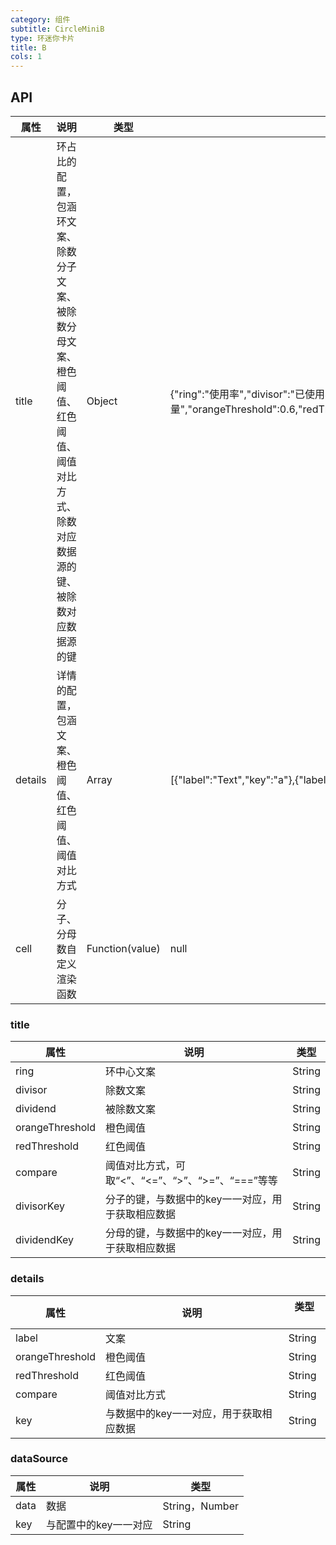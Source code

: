 ```yaml
---
category: 组件
subtitle: CircleMiniB
type: 环迷你卡片
title: B
cols: 1
---
```


## API

属性 | 说明 | 类型 | 默认值
--------- | -------------| -------------| -------------
title | 环占比的配置，包涵环文案、除数分子文案、被除数分母文案、橙色阈值、红色阈值、阈值对比方式、除数对应数据源的键、被除数对应数据源的键| Object | {"ring":"使用率","divisor":"已使用容量","dividend":"总容量","orangeThreshold":0.6,"redThreshold":0.8,"compare":">","divisorKey":"divisor","dividendKey":"dividend"}
details | 详情的配置，包涵文案、橙色阈值、红色阈值、阈值对比方式| Array| [{"label":"Text","key":"a"},{"label":"Text","key":"b"},{"label":"Text","key":"c"},{"label":"Text","key":"d"}]
cell| 分子、分母数自定义渲染函数| Function(value)| null


### title

属性 | 说明 | 类型
--------- | -------------| -------------
ring | 环中心文案| String|
divisor | 除数文案| String|
dividend | 被除数文案| String|
orangeThreshold | 橙色阈值| String|
redThreshold | 红色阈值| String|
compare | 阈值对比方式，可取“<”、“<=”、“>”、“>=”、“===”等等| String|
divisorKey | 分子的键，与数据中的key一一对应，用于获取相应数据| String|
dividendKey | 分母的键，与数据中的key一一对应，用于获取相应数据| String|

### details

属性 | 说明 | 类型 　
--------- | -------------| -------------
label | 文案| String|
orangeThreshold | 橙色阈值| String|
redThreshold | 红色阈值| String|
compare | 阈值对比方式| String|
key | 与数据中的key一一对应，用于获取相应数据| String|

### dataSource

属性 | 说明 | 类型
--------- | -------------| -------------
data | 数据| String，Number|
key | 与配置中的key一一对应| String|
